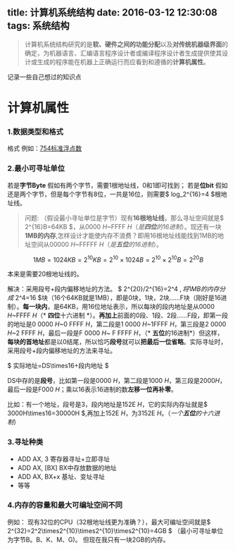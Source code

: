 title: 计算机系统结构
date: 2016-03-12 12:30:08
tags: 系统结构
---
>计算机系统结构研究的是**软、硬件之间的功能分配**以及**对传统机器级界面**的确定，为机器语言、汇编语言程序设计者或编译程序设计者生成提供使其设计或生成的程序能在机器上正确运行而应看到和遵循的**计算机属性**。


记录一些自己想过的知识点
<!--more-->

# 计算机属性
### 1.数据类型和格式
格式 例如：[754标准浮点数](https://zh.wikipedia.org/wiki/IEEE_754)
### 2.最小可寻址单位
若是**字节Byte** 假如有两个字节，需要1根地址线，0和1即可找到；
若是**位bit** 假如还是两个字节，但是每个字节有8位，一共是16位，则需要$ log_2^{16}=4 $根地址线。

>问题: （假设最小寻址单位是字节）现有**16根地址线**，那么寻址空间就是$ 2^{16}B=64KB $，从0000 *H*~FFFF *H*（*是**四位**的16进制*）。现还有一块**1MB的内存**,怎样设计才能使内存不浪费？即用16根地址线能找到1MB的地址空间从00000 *H*~FFFFF *H*（*是**五位**的16进制*）。

$$ 1MB=1024KB=2^{10}KB=2^{10}\times1024B=2^{10}\times2^{10}B=2^{20}B $$

本来是需要20根地址线的。

解决：采用段号+段内偏移地址的方法。
$ 2^{20}/2^{16}=2^4 $,将1MB的内存分成$ 2^4=16 $块（16个64KB就是1MB），即是0块，1块，2块……F块（刚好是16进制）。**每一块内**，是64KB，用16位地址表示，所以每块的段内地址是从0000 *H*~FFFF *H*（* **四位**十六进制 *）。**再加上**前面的0段、1段、2段……F段，即第一段的地址是0 0000 *H*~0 FFFF *H*，第二段是1 0000 *H*~1FFFF *H*，第三段是2 0000 *H*~2 FFFF *H*，最后一段是F 0000 *H*~ F FFFF *H*，（* **五位**的16进制*）但这样，**每块的首地址**都是以0结尾，所以恰巧**段号**就可以**把最后一位省略**。实际寻址时，采用段号+段内偏移地址的方法来寻址。

$ 实际地址=DS\times16+段内地址 $

DS中存的是**段号**，比如第一段是0000 *H*，第二段是1000 *H*，第三段是2000*H*，最后一段是F000 *H*；乘以16表示16进制的数**左移一位再补零**。

比如：有一个地址，段号是3，段内地址是152E *H*，它的实际内存址就是$ 3000H\times16=30000H $,再加上152E *H*，为3152E *H*。（*一个**五位**的十六进制*）

### 3.寻址种类
- ADD AX, 3  寄存器寻址+立即寻址
- ADD AX, [BX]  BX中存放数据的地址
- ADD AX, BX+x  基址、变址寻址
- 等等


### 4.内存的容量和最大可编址空间不同

例如： 现有32位的CPU（32根地址线更为准确？），最大可编址空间就是$ 2^{32}=2^2\times2^{10}\times2^{10}\times2^{10}=4GB $ （最小可寻址单位为字节B。B、K、M、G)。
但现在我只有一块2GB的内存。



